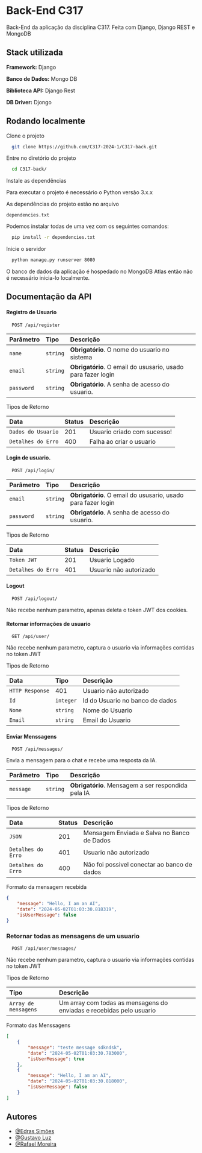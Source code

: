 
# Back-End C317

Back-End da aplicação da disciplina C317. Feita com Django, Django REST e MongoDB


## Stack utilizada

**Framework:** Django

**Banco de Dados:** Mongo DB

**Biblioteca API:** Django Rest

**DB Driver:** Djongo


## Rodando localmente

Clone o projeto

```bash
  git clone https://github.com/C317-2024-1/C317-back.git
```

Entre no diretório do projeto

```bash
  cd C317-back/
```

Instale as dependências

Para executar o projeto é necessário o Python versão 3.x.x

As dependências do projeto estão no arquivo 

```
dependencies.txt
```

Podemos instalar todas de uma vez com os seguintes comandos:

```bash
  pip install -r dependencies.txt
```

Inicie o servidor

```bash
  python manage.py runserver 8080
```

O banco de dados da aplicação é hospedado no MongoDB Atlas então não é necessário inicia-lo localmente.

## Documentação da API

#### Registro de Usuario

```http
  POST /api/register
```

| Parâmetro   | Tipo       | Descrição                           |
| :---------- | :--------- | :---------------------------------- |
| `name` | `string` | **Obrigatório**. O nome do usuario no sistema |
| `email` | `string` | **Obrigatório**. O email do ususario, usado para fazer login |
| `password` | `string` | **Obrigatório**. A senha de acesso do usuario. |

Tipos de Retorno

| Data   | Status |Descrição    |
| :---------- | :--------- | :----|
| `Dados do Usuario`  | 201 | Usuario criado com sucesso! |
| `Detalhes do Erro`  | 400 | Falha ao criar o usuario |

#### Login de usuario.

```http
  POST /api/login/
```

| Parâmetro   | Tipo       | Descrição                                   |
| :---------- | :--------- | :------------------------------------------ |
| `email` | `string` | **Obrigatório**. O email do ususario, usado para fazer login |
| `password` | `string` | **Obrigatório**. A senha de acesso do usuario. |

Tipos de Retorno

| Data   | Status |Descrição    |
| :---------- | :--------- | :----|
| `Token JWT`  | 201 | Usuario Logado |
| `Detalhes do Erro`  | 401 | Usuario não autorizado |

#### Logout


```http
  POST /api/logout/
```

Não recebe nenhum parametro, apenas deleta o token JWT dos cookies.

#### Retornar informações de usuario

```http
  GET /api/user/
```

Não recebe nenhum parametro, captura o usuario via informações contidas no token JWT

Tipos de Retorno

| Data   | Tipo |Descrição    |
| :---------- | :--------- | :----|
| `HTTP Response`  | 401 | Usuario não autorizado |
| `Id`  | `integer` | Id do Usuario no banco de dados|
| `Nome`  | `string` | Nome do Usuario |
| `Email`  | `string` | Email do Usuario |

#### Enviar Menssagens

```http
  POST /api/messages/
```

Envia a mensagem para o chat e recebe uma resposta da IA.

| Parâmetro   | Tipo       | Descrição                                   |
| :---------- | :--------- | :------------------------------------------ |
| `message` | `string` | **Obrigatório**. Mensagem a ser respondida pela IA |

Tipos de Retorno

| Data   | Status |Descrição    |
| :---------- | :--------- | :----|
| `JSON`  | 201 | Mensagem Enviada e Salva no Banco de Dados |
| `Detalhes do Erro`  | 401 | Usuario não autorizado |
|`Detalhes do Erro`|400| Não foi possivel conectar ao banco de dados |

Formato da mensagem recebida
```JSON
{
	"message": "Hello, I am an AI",
	"date": "2024-05-02T01:03:30.818319",
	"isUserMessage": false
}
```

### Retornar todas as mensagens de um usuario

```http
  POST /api/user/messages/
```

Não recebe nenhum parametro, captura o usuario via informações contidas no token JWT

Tipos de Retorno

| Tipo | Descrição    |
|  :--------- | :----|
| `Array de mensagens`  | Um array com todas as mensagens do enviadas e recebidas pelo usuario | 

Formato das Menssagens

```JSON
[
	{
		"message": "teste message sdkndsk",
		"date": "2024-05-02T01:03:30.783000",
		"isUserMessage": true
	},
	{
		"message": "Hello, I am an AI",
		"date": "2024-05-02T01:03:30.818000",
		"isUserMessage": false
	}
]

```

## Autores

- [@Edras Simões](https://github.com/edrassimoes)
- [@Gustavo Luz](https://github.com/GustavoFLuz)
- [@Rafael Moreira](https://github.com/vonot16)
